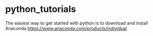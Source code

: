 # python_tutorials
The easiest way to get started with python is to download and install Anaconda https://www.anaconda.com/products/individual
